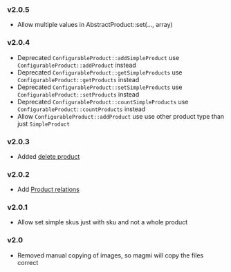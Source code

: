 ### v2.0.5

* Allow multiple values in AbstractProduct::set(..., array)

### v2.0.4

* Deprecated `ConfigurableProduct::addSimpleProduct` use `ConfigurableProduct::addProduct` instead
* Deprecated `ConfigurableProduct::getSimpleProducts` use `ConfigurableProduct::getProducts` instead
* Deprecated `ConfigurableProduct::setSimpleProducts` use `ConfigurableProduct::setProducts` instead
* Deprecated `ConfigurableProduct::countSimpleProducts` use `ConfigurableProduct::countProducts` instead
* Allow `ConfigurableProduct::addProduct` use use other product type than just `SimpleProduct`

### v2.0.3

* Added [delete product](documentation/deleteproduct.md)

### v2.0.2

* Add [Product relations](documentation/relations.md)

### v2.0.1

* Allow set simple skus just with sku and not a whole product

### v2.0

* Removed manual copying of images, so magmi will copy the files correct
